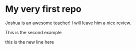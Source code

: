 # My very first repo
Joshua is an awesome teacher! I will leave him a nice review.

This is the second example

this is the new line here